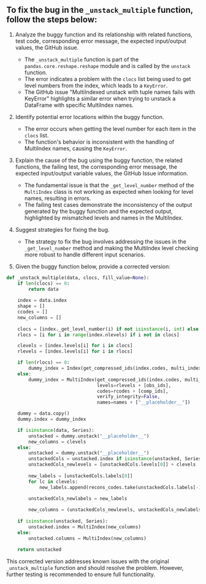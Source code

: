 ## To fix the bug in the `_unstack_multiple` function, follow the steps below:

1. Analyze the buggy function and its relationship with related functions, test code, corresponding error message, the expected input/output values, the GitHub issue.
   - The `_unstack_multiple` function is part of the `pandas.core.reshape.reshape` module and is called by the `unstack` function.
   - The error indicates a problem with the `clocs` list being used to get level numbers from the index, which leads to a `KeyError`.
   - The GitHub issue "MultiIndexed unstack with tuple names fails with KeyError" highlights a similar error when trying to unstack a DataFrame with specific MultiIndex names.
   
2. Identify potential error locations within the buggy function.
   - The error occurs when getting the level number for each item in the `clocs` list.
   - The function's behavior is inconsistent with the handling of MultiIndex names, causing the `KeyError`.

3. Explain the cause of the bug using the buggy function, the related functions, the failing test, the corresponding error message, the expected input/output variable values, the GitHub Issue information.
   - The fundamental issue is that the `_get_level_number` method of the `MultiIndex` class is not working as expected when looking for level names, resulting in errors.
   - The failing test cases demonstrate the inconsistency of the output generated by the buggy function and the expected output, highlighted by mismatched levels and names in the MultiIndex.

4. Suggest strategies for fixing the bug.
   - The strategy to fix the bug involves addressing the issues in the `_get_level_number` method and making the MultiIndex level checking more robust to handle different input scenarios.

5. Given the buggy function below, provide a corrected version:
```python
def _unstack_multiple(data, clocs, fill_value=None):
    if len(clocs) == 0:
        return data
    
    index = data.index
    shape = []
    ccodes = []
    new_columns = []
    
    clocs = [index._get_level_number(i) if not isinstance(i, int) else i for i in clocs]
    rlocs = [i for i in range(index.nlevels) if i not in clocs]

    clevels = [index.levels[i] for i in clocs]
    rlevels = [index.levels[i] for i in rlocs]

    if len(rlocs) == 0:
        dummy_index = Index(get_compressed_ids(index.codes, multi_index=True), name="__placeholder__")
    else:
        dummy_index = MultiIndex(get_compressed_ids(index.codes, multi_index=True) + (new_fake_codes, len(levels)),
                                 levels=rlevels + [obs_ids],
                                 codes=rcodes + [comp_ids],
                                 verify_integrity=False,
                                 names=names + ["__placeholder__"])

    dummy = data.copy()
    dummy.index = dummy_index

    if isinstance(data, Series):
        unstacked = dummy.unstack("__placeholder__")
        new_columns = clevels
    else:
        unstacked = dummy.unstack("__placeholder__")
        unstackedCols = unstacked.index if isinstance(unstacked, Series) else unstacked.columns
        unstackedCols_newlevels = [unstackedCols.levels[0]] + clevels
        
        new_labels = [unstackedCols.labels[0]]
        for lc in clevels:
            new_labels.append(recons_codes.take(unstackedCols.labels[-1]))
        
        unstackedCols_newlabels = new_labels

        new_columns = (unstackedCols_newlevels, unstackedCols_newlabels)
    
    if isinstance(unstacked, Series):
        unstacked.index = MultiIndex(new_columns)
    else:
        unstacked.columns = MultiIndex(new_columns)
    
    return unstacked
```
This corrected version addresses known issues with the original `_unstack_multiple` function and should resolve the problem. However, further testing is recommended to ensure full functionality.